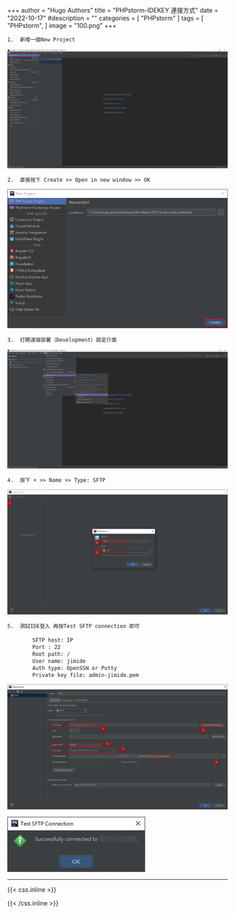 +++
author = "Hugo Authors"
title = "PHPstorm-IDEKEY 連接方式"
date = "2022-10-17"
#description = ""
categories = [
    "PHPstorm"
]
tags = [
    "PHPstorm",
]
image = "100.png"
+++

    1.	新增一個New Project
    
   ![](000001.png)
   
    2.	直接按下 Create >> Open in new window >> OK
    
   ![](000002.png)
   
    3.	打開遠端部署（Development）設定介面
    
   ![](000003.png)
   
    4.	按下 + >> Name >> Type: SFTP
    
   ![](000004.png)
   
    5.	測試IDE登入 再按Test SFTP connection 即可
    
            SFTP host: IP
            Port : 22
            Root path: /
            User name: jimide
            Auth type: OpenSSH or Putty
            Private key file: admin-jimide.pem

    
   ![](000005.png)
   
   ![](000006.png)

***

{{< css.inline >}}
<style>
.emojify {
	font-family: Apple Color Emoji, Segoe UI Emoji, NotoColorEmoji, Segoe UI Symbol, Android Emoji, EmojiSymbols;
	font-size: 2rem;
	vertical-align: middle;
}
@media screen and (max-width:650px) {
  .nowrap {
    display: block;
    margin: 25px 0;
  }
}
</style>
{{< /css.inline >}}
